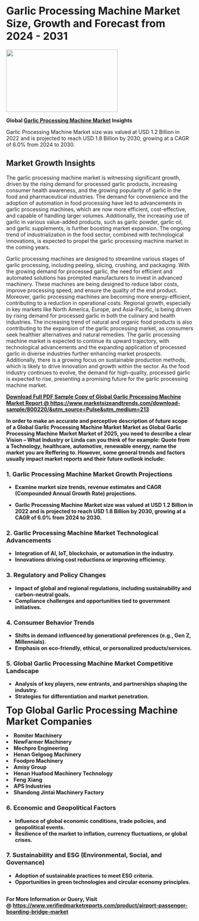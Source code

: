 <H1>Garlic Processing Machine Market Size, Growth and Forecast from 2024 - 2031</H1><img class="aligncenter size-medium wp-image-584254" src="https://thirdeyenews.in/wp-content/uploads/2024/09/Global-Market-Research-300x168.jpeg" alt="" width="300" height="168" /><p><strong>Global&nbsp;<a href="https://www.marketsizeandtrends.com/download-sample/800220/&amp;utm_source=Pulse&amp;utm_medium=213">Garlic Processing Machine Market</a> Insights</strong></p><p>Garlic Processing Machine Market size was valued at USD 1.2 Billion in 2022 and is projected to reach USD 1.8 Billion by 2030, growing at a CAGR of 6.0% from 2024 to 2030.</p><p><h2>Market Growth Insights</h2> <p>The garlic processing machine market is witnessing significant growth, driven by the rising demand for processed garlic products, increasing consumer health awareness, and the growing popularity of garlic in the food and pharmaceutical industries. The demand for convenience and the adoption of automation in food processing have led to advancements in garlic processing machines, which are now more efficient, cost-effective, and capable of handling larger volumes. Additionally, the increasing use of garlic in various value-added products, such as garlic powder, garlic oil, and garlic supplements, is further boosting market expansion. The ongoing trend of industrialization in the food sector, combined with technological innovations, is expected to propel the garlic processing machine market in the coming years.</p> <p><strong><a href="#"></a></strong></p> <p>Garlic processing machines are designed to streamline various stages of garlic processing, including peeling, slicing, crushing, and packaging. With the growing demand for processed garlic, the need for efficient and automated solutions has prompted manufacturers to invest in advanced machinery. These machines are being designed to reduce labor costs, improve processing speed, and ensure the quality of the end product. Moreover, garlic processing machines are becoming more energy-efficient, contributing to a reduction in operational costs. Regional growth, especially in key markets like North America, Europe, and Asia-Pacific, is being driven by rising demand for processed garlic in both the culinary and health industries. The increasing trend of natural and organic food products is also contributing to the expansion of the garlic processing market, as consumers seek healthier alternatives and natural remedies. The garlic processing machine market is expected to continue its upward trajectory, with technological advancements and the expanding application of processed garlic in diverse industries further enhancing market prospects. Additionally, there is a growing focus on sustainable production methods, which is likely to drive innovation and growth within the sector. As the food industry continues to evolve, the demand for high-quality, processed garlic is expected to rise, presenting a promising future for the garlic processing machine market.</p> <p><strong><a href="#"></p><p><span class=""><strong>Download Full PDF Sample Copy of Global Garlic Processing Machine Market Report</strong> @ <a href="https://www.marketsizeandtrends.com/download-sample/800220/&amp;utm_source=Pulse&amp;utm_medium=213" target="_blank">https://www.marketsizeandtrends.com/download-sample/800220/&amp;utm_source=Pulse&amp;utm_medium=213</a></span></p><p>In order to make an accurate and perceptive description of future scope of a Global&nbsp;Garlic Processing Machine Market Market as Global&nbsp;Garlic Processing Machine Market Market of 2025, you need to describe a clear Vision &ndash; What Industry or Linda can you think of for example: Quote from a Technology, healthcare, automotive, renewable energy, name the market you are Reffering to. However, some general trends and factors usually impact market reports and their future outlook include:</p><h3>1.&nbsp;<strong>Garlic Processing Machine Market Growth Projections</strong></h3><ul><li>Examine market size trends, revenue estimates and CAGR (Compounded Annual Growth Rate) projections.</li><li><p>Garlic Processing Machine Market size was valued at USD 1.2 Billion in 2022 and is projected to reach USD 1.8 Billion by 2030, growing at a CAGR of 6.0% from 2024 to 2030.</p></li></ul><h3>2.&nbsp;<strong>Garlic Processing Machine Market Technological Advancements</strong></h3><ul><li>Integration of AI, IoT, blockchain, or automation in the industry.</li><li>Innovations driving cost reductions or improving efficiency.</li></ul><h3>3.&nbsp;<strong>Regulatory and Policy Changes</strong></h3><ul><li>Impact of global and regional regulations, including sustainability and carbon-neutral goals.</li><li>Compliance challenges and opportunities tied to government initiatives.</li></ul><h3>4.&nbsp;<strong>Consumer Behavior Trends</strong></h3><ul><li>Shifts in demand influenced by generational preferences (e.g., Gen Z, Millennials).</li><li>Emphasis on eco-friendly, ethical, or personalized products/services.</li></ul><h3>5.&nbsp;<strong>Global Garlic Processing Machine Market Competitive Landscape</strong></h3><ul><li>Analysis of key players, new entrants, and partnerships shaping the industry.</li><li>Strategies for differentiation and market penetration.</li></ul><p data-pm-slice="1 1 []"><span style="color: inherit; font-family: inherit; font-size: 25px;">Top Global Garlic Processing Machine Market Companies</span></p><div class="" data-test-id=""><p><li>Romiter Machinery</li><li> NewFarmer Machinery</li><li> Mechpro Engineering</li><li> Henan Gelgoog Machinery</li><li> Foodpro Machinery</li><li> Amisy Group</li><li> Henan Huafood Machinery Technology</li><li> Feng Xiang</li><li> APS Industries</li><li> Shandong Jintai Machinery Factory</li></p></div><h3>6.&nbsp;<strong>Economic and Geopolitical Factors</strong></h3><ul><li>Influence of global economic conditions, trade policies, and geopolitical events.</li><li>Resilience of the market to inflation, currency fluctuations, or global crises.</li></ul><h3>7.&nbsp;<strong>Sustainability and ESG (Environmental, Social, and Governance)</strong></h3><ul><li>Adoption of sustainable practices to meet ESG criteria.</li><li>Opportunities in green technologies and circular economy principles.</li></ul><h2><strong style="font-size: 14px;">For More Information or Query, Visit @&nbsp;</strong><a style="background-color: #ffffff; font-size: 14px;" href="https://www.marketsizeandtrends.com/report/garlic-processing-machine-market/" target="_blank">https://www.verifiedmarketreports.com/product/airport-passenger-boarding-bridge-market</a></h2>
